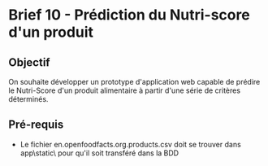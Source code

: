 # Brief 10 - Prédiction du Nutri-score d'un produit

## Objectif
On souhaite développer un prototype d'application web capable de prédire le Nutri-Score d'un produit alimentaire à partir d'une série de critères déterminés.

## Pré-requis
- Le fichier en.openfoodfacts.org.products.csv doit se trouver dans app\static\ pour qu'il soit transféré dans la BDD
## 
